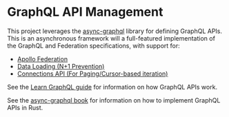 # GraphQL API Management

This project leverages the [async-graphql](https://github.com/async-graphql/async-graphql) library for
defining GraphQL APIs.  This is an asynchronous framework will a full-featured implementation of the GraphQL and 
Federation specifications, with support for:
* [Apollo Federation](https://async-graphql.github.io/async-graphql/en/apollo_federation.html)
* [Data Loading (N+1 Prevention)](https://async-graphql.github.io/async-graphql/en/dataloader.html?highlight=ID#query-resolution)
* [Connections API (For Paging/Cursor-based iteration)](https://async-graphql.github.io/async-graphql/en/cursor_connections.html?highlight=Connection#cursor-connections)

See the [Learn GraphQL guide](https://graphql.com/learn/) for information on how GraphQL APIs work.

See the [async-graphql book](https://async-graphql.github.io/async-graphql/en/index.html) for information on how
to implement GraphQL APIs in Rust.
